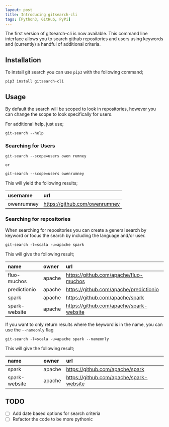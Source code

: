 ```yaml
---
layout: post
title: Introducing gitsearch-cli
tags: [Python3, GitHub, PyPi]
---
```

The first version of gitsearch-cli is now available. This command line interface allows you to search github repositories and users using keywords and (currently) a handful of additional criteria.

## Installation
To install git search you can use `pip3` with the following command;

```shell
pip3 install gitsearch-cli
```

## Usage
By default the search will be scoped to look in repositories, however you can change the scope to look specifically for users.

For additional help, just use;

```Shell
git-search --help
```

### Searching for Users
```shell
git-search --scope=users owen rumney

or

git-search --scope=users owenrumney
```

This will yield the following results;

| username   | url                           |
|:-----------|:------------------------------|
| owenrumney | https://github.com/owenrumney |

### Searching for repositories
When searching for repositories you can create a general search by keyword or focus the search by including the language and/or user.

```shell
git-search -l=scala -u=apache spark
```
This will give the following result;

| name          | owner   | url                                     |
|:--------------|:--------|:----------------------------------------|
| fluo-muchos   | apache  | https://github.com/apache/fluo-muchos   |
| predictionio  | apache  | https://github.com/apache/predictionio  |
| spark         | apache  | https://github.com/apache/spark         |
| spark-website | apache  | https://github.com/apache/spark-website |

If you want to only return results where the keyword is in the name, you can use the `--nameonly` flag

```shell
git-search -l=scala -u=apache spark --nameonly
```
This will give the following result;

| name          | owner   | url                                     |
|:--------------|:--------|:----------------------------------------|
| spark         | apache  | https://github.com/apache/spark         |
| spark-website | apache  | https://github.com/apache/spark-website |

## TODO
- [ ] Add date based options for search criteria
- [ ] Refactor the code to be more pythonic
